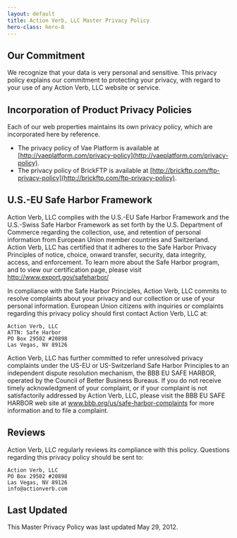 ```yaml
---
layout: default
title: Action Verb, LLC Master Privacy Policy
hero-class: hero-8
---
```


## Our Commitment

We recognize that your data is very personal and sensitive. This privacy policy explains our commitment to protecting your privacy, with regard to your use of any Action Verb, LLC website or service.

## Incorporation of Product Privacy Policies

Each of our web properties maintains its own privacy policy, which are incorporated here by reference.

* The privacy policy of Vae Platform is available at [http://vaeplatform.com/privacy-policy](http://vaeplatform.com/privacy-policy).
* The privacy policy of BrickFTP is available at [http://brickftp.com/ftp-privacy-policy](http://brickftp.com/ftp-privacy-policy).

## U.S.-EU Safe Harbor Framework

 Action Verb, LLC complies with the U.S.-EU Safe Harbor Framework and the U.S.-Swiss Safe Harbor Framework as set forth by the U.S. Department of Commerce regarding the collection, use, and retention of personal information from European Union member countries and Switzerland. Action Verb, LLC has certified that it adheres to the Safe Harbor Privacy Principles of notice, choice, onward transfer, security, data integrity, access, and enforcement. To learn more about the Safe Harbor program, and to view our certification page, please visit http://www.export.gov/safeharbor/

In compliance with the Safe Harbor Principles, Action Verb, LLC commits to resolve complaints about your privacy and our collection or use of your personal information. European Union citizens with inquiries or complaints regarding this privacy policy should first contact Action Verb, LLC at:

```
Action Verb, LLC
ATTN: Safe Harbor
PO Box 29502 #20898
Las Vegas, NV 89126
```

Action Verb, LLC has further committed to refer unresolved privacy complaints under the US-EU or US-Switzerland Safe Harbor Principles to an independent dispute resolution mechanism, the BBB EU SAFE HARBOR, operated by the Council of Better Business Bureaus. If you do not receive timely acknowledgment of your complaint, or if your complaint is not satisfactorily addressed by Action Verb, LLC, please visit the BBB EU SAFE HARBOR web site at www.bbb.org/us/safe-harbor-complaints for more information and to file a complaint.

## Reviews

Action Verb, LLC regularly reviews its compliance with this policy. Questions regarding this privacy policy should be sent to:

```
Action Verb, LLC
PO Box 29502 #20898
Las Vegas, NV 89126
info@actionverb.com
```

## Last Updated

This Master Privacy Policy was last updated May 29, 2012.

